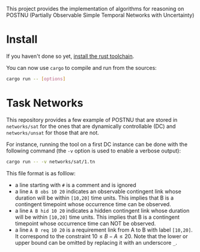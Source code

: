 This project provides the implementation of algorithms for reasoning on POSTNU (Partially Observable Simple Temporal Networks with Uncertainty)

# Install

If you haven't done so yet, [install the rust toolchain](https://www.rust-lang.org/tools/install).

You can now use `cargo` to compile and run from the sources:

```bash
cargo run -- [options]
```


# Task Networks

This repository provides a few example of POSTNU that are stored in `networks/sat` for the ones that are dynamically controllable (DC) and `networks/unsat` for those that are not.

For instance, running the tool on a first DC instance can be done with the following command (the `-v` option is used to enable a verbose output): 

```bash
cargo run -- -v networks/sat/1.tn 
``` 


This file format is as folllow:

 - a line starting with `#` is a comment and is ignored
 - a line `A B obs 10 20` indicates an observable contingent link whose duration will be within `[10,20]` time units. This implies that B is a contingent timepoint whose occurrence time can be observed. 
 - a line `A B hid 10 20` indicates a hidden contingent link  whose duration will be within `[10,20]` time units. This implies that B is a contingent timepoint whose occurrence time can NOT be observed.
 - a line `A B req 10 20` is a requirement link from A to B with label `[10,20]`. It correspond to the constraint $10 \leq B - A \leq 20$. Note that the lower or upper bound can be omitted by replacing it with an underscore `_`.   
